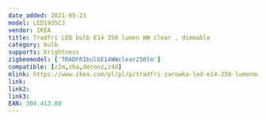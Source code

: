 ```yaml
---
date_added: 2021-05-23
model: LED1935C3
vendor: IKEA
title: Tradfri LED bulb E14 250 lumen WW clear , dimmable
category: bulb
supports: brightness
zigbeemodel: ['TRADFRIbulbE14WWclear250lm']
compatible: [z2m,zha,deconz,z4d]
mlink: https://www.ikea.com/pl/pl/p/tradfri-zarowka-led-e14-250-lumenow-bezprzewodowy-przyciemniany-cieply-bialy-zyrandol-przezroczysta-30441380/
link: 
link2: 
link3: 
EAN: 304.413.80
---
```

